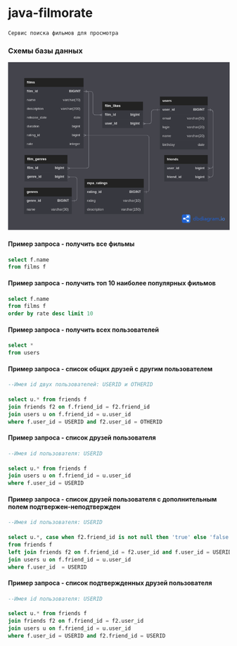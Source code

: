# java-filmorate
`Сервис поиска фильмов для просмотра`

### Схемы базы данных
![ER-diagram](filmorate.png)

#### Пример запроса - получить все фильмы
```SQL
select f.name
from films f
```
#### Пример запроса - получить топ 10 наиболее популярных фильмов
```SQL    
select f.name 
from films f 
order by rate desc limit 10
```
#### Пример запроса - получить всех пользователей
```SQL
select *
from users
```
#### Пример запроса - список общих друзей с другим пользователем
```SQL
--Имея id двух пользователей: USERID и OTHERID

select u.* from friends f
join friends f2 on f.friend_id = f2.friend_id
join users u on f.friend_id = u.user_id
where f.user_id = USERID and f2.user_id = OTHERID 
```

#### Пример запроса - список друзей пользователя
```SQL
--Имея id пользователя: USERID

select u.* from friends f 
join users u on f.friend_id = u.user_id 
where f.user_id = USERID
```

#### Пример запроса - список друзей пользователя с дополнительным полем подтвержен-неподтвержден
```SQL
--Имея id пользователя: USERID

select u.*, case when f2.friend_id is not null then 'true' else 'false' end confirmed 
from friends f 
left join friends f2 on f.friend_id = f2.user_id and f.user_id = USERID and f2.friend_id = USERID 
join users u on f.friend_id = u.user_id 
where f.user_id  = USERID
```

#### Пример запроса - список подтвержденных друзей пользователя
```SQL
--Имея id пользователя: USERID

select u.* from friends f 
join friends f2 on f.friend_id = f2.user_id 
join users u on f.friend_id = u.user_id 
where f.user_id = USERID and f2.friend_id = USERID
```
